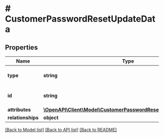 # # CustomerPasswordResetUpdateData

## Properties

Name | Type | Description | Notes
------------ | ------------- | ------------- | -------------
**type** | **string** | The resource&#39;s type |
**id** | **string** | The resource&#39;s id |
**attributes** | [**\OpenAPI\Client\Model\CustomerPasswordResetUpdateDataAttributes**](CustomerPasswordResetUpdateDataAttributes.md) |  |
**relationships** | **object** |  | [optional]

[[Back to Model list]](../../README.md#models) [[Back to API list]](../../README.md#endpoints) [[Back to README]](../../README.md)
